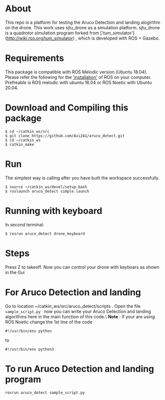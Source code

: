 # About  #
This repo is a platform for testing the Aruco Detection and landing alogirthm on the drone. This work uses sjtu_drone as a simulation platform.
sjtu_drone is a quadrotor simulation program forked from ['tum_simulator'] (http://wiki.ros.org/tum_simulator) , which is developed with ROS + Gazebo.

# Requirements #
This package is compatible with ROS Melodic version (Ubuntu 18.04).
Please refer the following for the ['installation'](http://wiki.ros.org/Installation/Ubuntu) of ROS on your computer. Prefreable is ROS melodic with ubuntu 18.04 or ROS Noetic with Ubuntu 20.04.

# Download and Compiling this package #
```
$ cd ~/catkin_ws/src
$ git clone https://github.com/Avi241/aruco_detect.git
$ cd ~/catkin_ws
$ catkin_make
```

# Run
The simplest way is calling after you have built the workspace successfully.

```
$ source ~/catkin_ws/devel/setup.bash
$ roslaunch aruco_detect simple.launch
```
# Running with keyboard
In second terminal:

```
$ rosrun aruco_detect drone_keyboard
```
# Steps 

Press Z to takeoff.   Now you can control your drone with keyboars as shown in the Gui


# For Aruco Detection and landing

Go to location ~/catkin_ws/src/aruco_detect/scripts . Open the file ```sample_script.py ``` now you can write your Aruco Detection and landing algorithms here in the main function of this code.\\
<b>Note</b> : If your are using ROS Noetic change the 1st line of the code 

```
#!/usr/bin/env python
```
 to 
 ```
 #!/usr/bin/env python3
```


# To run Aruco Detection and landing program

```
rosrun aruco_detect sample_script.py

```